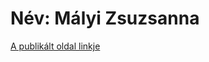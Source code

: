 # Név: Mályi Zsuzsanna

[A publikált oldal linkje](https://65e754ea4a9c5e3d47a4a1b9--lucky-blancmange-83cad8.netlify.app/#/products)